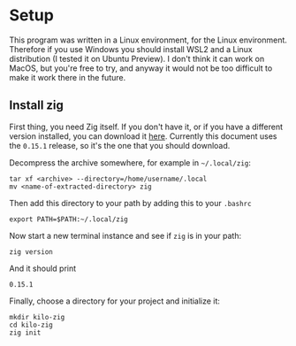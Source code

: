 # Setup

This program was written in a Linux environment, for the Linux environment.
Therefore if you use Windows you should install WSL2 and a Linux distribution
(I tested it on Ubuntu Preview). I don't think it can work on MacOS, but you're
free to try, and anyway it would not be too difficult to make it work there in
the future.

## Install zig

First thing, you need Zig itself. If you don't have it, or if you have
a different version installed, you can download it
[here](https://ziglang.org/download/). Currently this document uses the `0.15.1` release, so it's the one
that you should download.

Decompress the archive somewhere, for example in `~/.local/zig`:

    tar xf <archive> --directory=/home/username/.local
    mv <name-of-extracted-directory> zig

Then add this directory to your path by adding this to your `.bashrc`

    export PATH=$PATH:~/.local/zig

Now start a new terminal instance and see if `zig` is in your path:

    zig version

And it should print

    0.15.1

Finally, choose a directory for your project and initialize it:

    mkdir kilo-zig
    cd kilo-zig
    zig init


